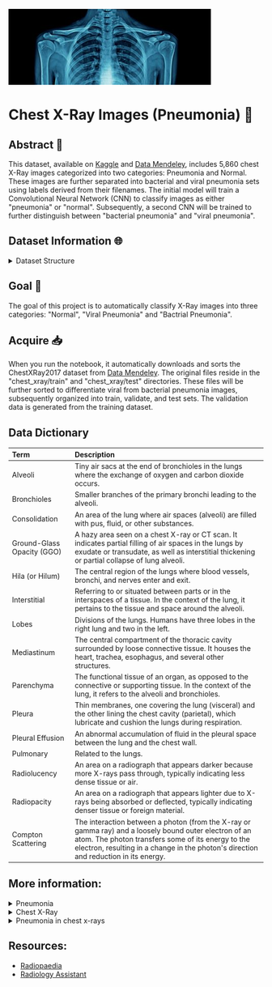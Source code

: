 ![Cover Photo](chest_xray.jpeg)

# Chest X-Ray Images (Pneumonia) :satellite:

## Abstract :book:

This dataset, available on [Kaggle](https://www.kaggle.com/datasets/paultimothymooney/chest-xray-pneumonia) and [Data Mendeley](https://data.mendeley.com/datasets/rscbjbr9sj/2), includes 5,860 chest X-Ray images categorized into two categories: Pneumonia and Normal. These images are further separated into bacterial and viral pneumonia sets using labels derived from their filenames. The initial model will train a Convolutional Neural Network (CNN) to classify images as either "pneumonia" or "normal". Subsequently, a second CNN will be trained to further distinguish between "bacterial pneumonia" and "viral pneumonia".

## Dataset Information :globe_with_meridians:
<details>
  <summary> Dataset Structure </summary>
The dataset is organized into three primary folders:
- train, validate, and test.

For the first model:
- We will access the subfolders named NORMAL and PNEUMONIA from the chest_xray directory.

For the second model:
- We will access the subfolders named bacterial_pneumonia, viral_pneumonia, and normal from the data directory.

</details>

## Goal :dart:
The goal of this project is to automatically classify X-Ray images into three categories: "Normal", "Viral Pneumonia" and "Bactrial Pneumonia".

## Acquire :inbox_tray:
When you run the notebook, it automatically downloads and sorts the ChestXRay2017 dataset from [Data Mendeley](https://data.mendeley.com/datasets/rscbjbr9sj/2). The original files reside in the "chest_xray/train" and "chest_xray/test" directories. These files will be further sorted to differentiate viral from bacterial pneumonia images, subsequently organized into train, validate, and test sets. The validation data is generated from the training dataset.

## Data Dictionary
| Term                       | Description |
|:---------------------------|:------------|
| Alveoli                    | Tiny air sacs at the end of bronchioles in the lungs where the exchange of oxygen and carbon dioxide occurs. |
| Bronchioles                | Smaller branches of the primary bronchi leading to the alveoli. |
| Consolidation              | An area of the lung where air spaces (alveoli) are filled with pus, fluid, or other substances. |
| Ground-Glass Opacity (GGO) | A hazy area seen on a chest X-ray or CT scan. It indicates partial filling of air spaces in the lungs by exudate or transudate, as well as interstitial thickening or partial collapse of lung alveoli. |
| Hila (or Hilum)            | The central region of the lungs where blood vessels, bronchi, and nerves enter and exit. |
| Interstitial               | Referring to or situated between parts or in the interspaces of a tissue. In the context of the lung, it pertains to the tissue and space around the alveoli. |
| Lobes                      | Divisions of the lungs. Humans have three lobes in the right lung and two in the left. |
| Mediastinum                | The central compartment of the thoracic cavity surrounded by loose connective tissue. It houses the heart, trachea, esophagus, and several other structures. |
| Parenchyma                 | The functional tissue of an organ, as opposed to the connective or supporting tissue. In the context of the lung, it refers to the alveoli and bronchioles. |
| Pleura                     | Thin membranes, one covering the lung (visceral) and the other lining the chest cavity (parietal), which lubricate and cushion the lungs during respiration. |
| Pleural Effusion           | An abnormal accumulation of fluid in the pleural space between the lung and the chest wall. |
| Pulmonary                  | Related to the lungs. |
| Radiolucency               | An area on a radiograph that appears darker because more X-rays pass through, typically indicating less dense tissue or air. |
| Radiopacity                | An area on a radiograph that appears lighter due to X-rays being absorbed or deflected, typically indicating denser tissue or foreign material. |
| Compton Scattering         | The interaction between a photon (from the X-ray or gamma ray) and a loosely bound outer electron of an atom. The photon transfers some of its energy to the electron, resulting in a change in the photon's direction and reduction in its energy.|

## More information:

<details>
    <summary> Pneumonia </summary>
    
Pneumonia is an infection of the air sacs in one or both lungs. The air sacs may fill with fluid or pus (purulent material) which limits their ability to take in oxygen or expel carbon dioxide. A variety of infective agents can cause pneumonia including: bacteria, viruses and fungi. Viral pneumonia is usually mild and goes away on its own but can progress into bacterial pneumonia. Fungi pneumonia is less common. It usually occurs in people with chronic health problems or weakened immune systems and is not identified in this dataset. 

- [Pneumonia](https://medlineplus.gov/pneumonia.html)
- [Viral Pneumonia](https://www.webmd.com/lung/viral-pneumonia)
- [Bacterial Pneumonia](https://www.webmd.com/lung/bacterial-pneumonia)
- [Types of Pneumonia](https://www.webmd.com/lung/pneumonia-types)

[Bronchitis](https://www.healthline.com/health/bronchitis-vs-pneumonia#similarities-differences) is a similar condition which results in inflamed bronchial tubes that usually produce mucus. While bronchitis is often less severe, it can develop into pneumonia.
</details>

<details>
    <summary> Chest X-Ray </summary>
Chest X-rays are employed for various diagnostic purposes, one of which is the detection of pneumonia. The procedure involves positioning a film or sensor on one side of the object (in this case, the chest cavity) and a shielded x-ray source on the opposite side. When the source is briefly activated, it emits high-energy electromagnetic radiation, akin to visible light. This radiation traverses the object and gets captured by the film or sensor. The interaction of X-rays with the film results in its darkening or "exposure".<br>
<br>
As X-rays pass through the body, their trajectory and intensity are influenced by the density of the matter they encounter. This phenomenon is known as Compton Scattering. Denser materials cause more scattering, meaning fewer X-rays reach the film or sensor. Consequently, areas on the film or sensor that absorb abundant X-rays appear black, while those receiving fewer X-rays appear white. This variance is termed contrast, enabling visualization of softer tissues like skin and muscle in darker gray shades and denser substances such as bones and metal in lighter gray tones. In the context of pneumonia, the accumulation of mucus in the lungs will scatter more X-rays, causing the affected regions to appear lighter compared to areas filled predominantly with air.<br>
<br>
For a deeper dive into the interpretation of chest X-rays:<br>
[Radiology Website](https://radiologyassistant.nl/chest/chest-x-ray/lung-disease)

</details>

<details>
    <summary> Pneumonia in chest x-rays </summary>
    
Chest X-rays are not the sole diagnostic tool for pneumonia. They provide a segment of the complete diagnostic picture. Here's how various types of pneumonia can manifest in chest X-rays:

* <details>
    <summary>Viral pneumonia</summary>

    [Viral pneumonia](https://radiopaedia.org/articles/viral-respiratory-tract-infection-1?lang=us) often displays an interstitial pattern on chest X-rays, marked by a delicate reticular (net-like) appearance. This stems from inflammation in the tissue between the air sacs. There might also be indications of peribronchial thickening, yielding a "hazy" or "ground-glass" look in the lungs. Notable viruses causing this manifestation include influenza, respiratory syncytial virus (RSV), and SARS-CoV-2. Although these alterations are typically bilateral and widespread, they tend to be subtler than those seen in bacterial pneumonia.
    
    Image: ![Viral pneumonia](viral-pneumonia.jpg)
    
    Credit: [Case](https://radiopaedia.org/cases/75217?lang=us) courtesy of Joachim Feger
  </details>

* <details>
    <summary>Bacterial pneumonia</summary>

    [Bacterial pneumonia](https://radiopaedia.org/articles/bacterial-pneumonia?lang=us) often results in an alveolar or 'air-space' pattern on chest X-rays. This is characterized by areas of increased opacity (whiteness) indicating consolidation, where the alveoli are filled with inflammatory cells and exudate. The borders of the heart and diaphragm might be obscured in the region of consolidation, a phenomenon known as 'silhouette sign'. The predominant pathogens include Streptococcus pneumoniae, Haemophilus influenzae, and Klebsiella pneumoniae. The consolidation can involve an entire lobe (lobar pneumonia) or appear as patchy areas across multiple lobes.
    
    Image: ![Bacterial pneumonia](bacterial-pneumonia.jpg)
    
    Credit: [Case](https://radiopaedia.org/cases/29090?lang=us) courtesy of Jack Ren
  </details>

* <details>
    <summary>Atypical pneumonia</summary>

    [Atypical pneumonia](https://radiopaedia.org/articles/atypical-pneumonia?lang=us) though similar in presentation to bacterial pneumonia, is induced by different bacterial strains. On X-rays, opacities are predominantly situated near the chest's center, around regions where blood enters and exits the lungs. This pneumonia variant is most frequently contracted outside healthcare facilities, making it prevalent among the general population.
    
    Image: ![Atypical pneumonia](atypical-pneumonia.jpg)
    
    Credit: [Case](https://radiopaedia.org/cases/21993?lang=us) courtesy of Royal Melbourne Hospital Respiratory.
    
  </details>

* <details>
    <summary>Round pneumonia</summary>

    [Round pneumonia](https://radiopaedia.org/articles/round-pneumonia-1?lang=us) is predominantly seen in pediatric patients. They are well defined, rounded opacities that represent regions of infected consolidation. The infective agent in round pneumonia is bacterial. The leading bacterial cause is streptococcus pneumoniae. It shows up on X-rays as a round-ish opacity, distinct from the surrounding tissue. Most cases occur in the upper parts of the lungs' lower lobes.

    Image: ![Round Pneumonia](round-pneumonia.jpeg)

    [Video](https://youtu.be/taImIMRBLFk) describing what to look for in the chest x-ray.
  
    Credit:
    
    [Case](https://radiopaedia.org/cases/round-pneumonia-23?lang=us) courtesy of Ryan Thibodeau

  </details>

* <details>
    <summary>Cavitating pneumonia</summary>

    [Cavitating pneumonia](https://radiopaedia.org/articles/cavitating-pneumonia?lang=us) is a rare complication and associated with severe illness. Pediatric cases are most commonly caused by Streptococcus pneumoniae. It shows up on X-rays as darker spots or 'holes' that appear over the regular lung tissue. These darker spots indicate areas where the lung tissue has been damaged or lost due to the infection.

    Image: ![Cavitating Pneumonia](cavitating-pneumonia.jpg)

    [Video](https://www.youtube.com/watch?v=jtwOSdAH5sM)
    
    Credit:

    [Case](https://radiopaedia.org/cases/54686?lang=us) courtesy of Callum Smith
  </details>

* <details>
    <summary>Hemorrhagic pneumonia</summary>

    [Hemorrhagic pneumonia](https://radiopaedia.org/articles/haemorrhagic-pneumonia?lang=us) is a severe form of pneumonia where bleeding occurs within the lung parenchyma. On chest X-rays, it can manifest as areas of increased opacity, similar to consolidations seen in bacterial pneumonia. However, the distinct feature is the rapid progression and the presence of a dense, 'ground-glass' appearance indicating blood filling the alveoli. The areas of hemorrhage can be widespread or focal. Common pathogens causing hemorrhagic pneumonia include Staphylococcus aureus, especially the MRSA strain, and Klebsiella pneumoniae. It's essential to identify and treat this type swiftly due to its potential for rapid deterioration.
    
    *No available image.*

  </details>

</details>


## Resources:

- [Radiopaedia](https://radiopaedia.org/?lang=us)
- [Radiology Assistant](https://radiologyassistant.nl/)


